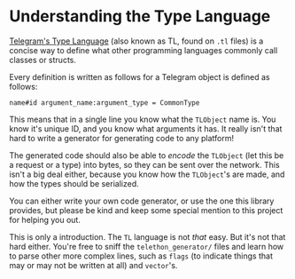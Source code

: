 # Understanding the Type Language

[Telegram's Type Language](https://core.telegram.org/mtproto/TL)
(also known as TL, found on `.tl` files) is a concise way to define
what other programming languages commonly call classes or structs.

Every definition is written as follows for a Telegram object is defined
as follows:

    name#id argument_name:argument_type = CommonType

This means that in a single line you know what the `TLObject` name is.
You know it's unique ID, and you know what arguments it has. It really
isn't that hard to write a generator for generating code to any
platform!

The generated code should also be able to *encode* the `TLObject` (let
this be a request or a type) into bytes, so they can be sent over the
network. This isn't a big deal either, because you know how the
`TLObject`'s are made, and how the types should be serialized.

You can either write your own code generator, or use the one this
library provides, but please be kind and keep some special mention to
this project for helping you out.

This is only a introduction. The `TL` language is not *that* easy. But
it's not that hard either. You're free to sniff the
`telethon_generator/` files and learn how to parse other more complex
lines, such as `flags` (to indicate things that may or may not be
written at all) and `vector`'s.
